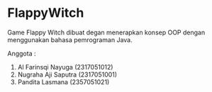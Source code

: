 # FlappyWitch
Game Flappy Witch dibuat degan menerapkan konsep OOP dengan menggunakan bahasa pemrograman Java.

Anggota :
1. Al Farinsqi Nayuga	  	(2317051012) 
2. Nugraha Aji Saputra		(2317051001) 
3. Pandita Lasmana	  	  (2357051021) 

